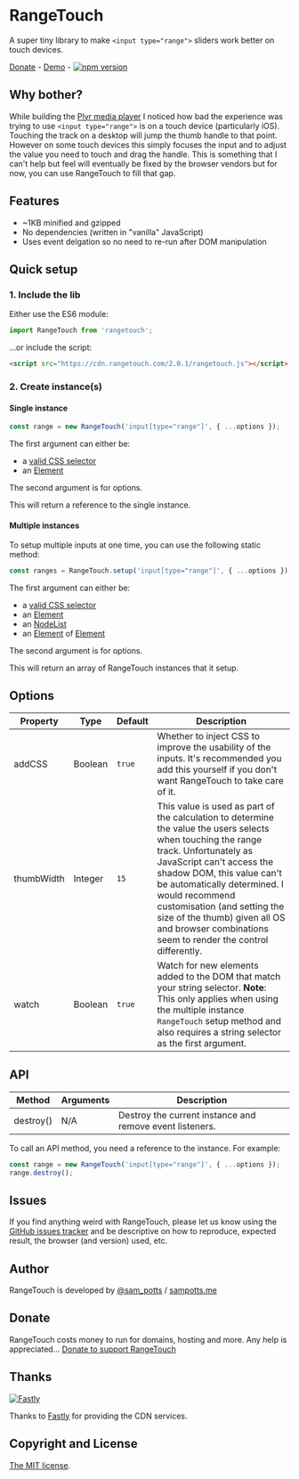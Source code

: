 # RangeTouch

A super tiny library to make `<input type="range">` sliders work better on touch devices.

[Donate](#donate) - [Demo](https://rangetouch.com) - [![npm version](https://badge.fury.io/js/rangetouch.svg)](https://badge.fury.io/js/rangetouch)

## Why bother?

While building the [Plyr media player](https://plyr.io) I noticed how bad the experience was trying to use `<input type="range">` is on a touch device (particularly iOS). Touching the track on a desktop will jump the thumb handle to that point. However on some touch devices this simply focuses the input and to adjust the value you need to touch and drag the handle. This is something that I can't help but feel will eventually be fixed by the browser vendors but for now, you can use RangeTouch to fill that gap.

## Features

-   ~1KB minified and gzipped
-   No dependencies (written in "vanilla" JavaScript)
-   Uses event delgation so no need to re-run after DOM manipulation

## Quick setup

### 1. Include the lib

Either use the ES6 module:

```javascript
import RangeTouch from 'rangetouch';
```

...or include the script:

```html
<script src="https://cdn.rangetouch.com/2.0.1/rangetouch.js"></script>
```

### 2. Create instance(s)

#### Single instance

```javascript
const range = new RangeTouch('input[type="range"]', { ...options });
```

The first argument can either be:

-   a [valid CSS selector](https://developer.mozilla.org/en-US/docs/Web/API/Document/querySelector)
-   an [Element](https://developer.mozilla.org/en-US/docs/Web/API/Element)

The second argument is for options.

This will return a reference to the single instance.

#### Multiple instances

To setup multiple inputs at one time, you can use the following static method:

```javascript
const ranges = RangeTouch.setup('input[type="range"]', { ...options });
```

The first argument can either be:

-   a [valid CSS selector](https://developer.mozilla.org/en-US/docs/Web/API/Document/querySelector)
-   an [Element](https://developer.mozilla.org/en-US/docs/Web/API/Element)
-   an [NodeList](https://developer.mozilla.org/en-US/docs/Web/API/NodeList)
-   an [Element](https://developer.mozilla.org/en-US/docs/Web/JavaScript/Reference/Global_Objects/Array) of [Element](https://developer.mozilla.org/en-US/docs/Web/API/Element)

The second argument is for options.

This will return an array of RangeTouch instances that it setup.

## Options

| Property   | Type    | Default | Description                                                                                                                                                                                                                                                                                                                                                                    |
| ---------- | ------- | ------- | ------------------------------------------------------------------------------------------------------------------------------------------------------------------------------------------------------------------------------------------------------------------------------------------------------------------------------------------------------------------------------ |
| addCSS     | Boolean | `true`  | Whether to inject CSS to improve the usability of the inputs. It's recommended you add this yourself if you don't want RangeTouch to take care of it.                                                                                                                                                                                                                          |
| thumbWidth | Integer | `15`    | This value is used as part of the calculation to determine the value the users selects when touching the range track. Unfortunately as JavaScript can't access the shadow DOM, this value can't be automatically determined. I would recommend customisation (and setting the size of the thumb) given all OS and browser combinations seem to render the control differently. |
| watch      | Boolean | `true`  | Watch for new elements added to the DOM that match your string selector. **Note**: This only applies when using the multiple instance `RangeTouch` setup method and also requires a string selector as the first argument.                                                                                                                                                     |

## API

| Method    | Arguments | Description                                              |
| --------- | --------- | -------------------------------------------------------- |
| destroy() | N/A       | Destroy the current instance and remove event listeners. |

To call an API method, you need a reference to the instance. For example:

```javascript
const range = new RangeTouch('input[type="range"]', { ...options });
range.destroy();
```

## Issues

If you find anything weird with RangeTouch, please let us know using the [GitHub issues tracker](https://github.com/sampotts/rangetouch/issues) and be descriptive on how to reproduce, expected result, the browser (and version) used, etc.

## Author

RangeTouch is developed by [@sam_potts](https://twitter.com/sam_potts) / [sampotts.me](http://sampotts.me)

## Donate

RangeTouch costs money to run for domains, hosting and more. Any help is appreciated...
[Donate to support RangeTouch](https://www.paypal.me/pottsy/20usd)

## Thanks

[![Fastly](https://cdn.plyr.io/static/fastly-logo.png)](https://www.fastly.com/)

Thanks to [Fastly](https://www.fastly.com/) for providing the CDN services.

## Copyright and License

[The MIT license](license.md).
